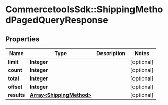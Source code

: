 # CommercetoolsSdk::ShippingMethodPagedQueryResponse

## Properties
Name | Type | Description | Notes
------------ | ------------- | ------------- | -------------
**limit** | **Integer** |  | [optional] 
**count** | **Integer** |  | [optional] 
**total** | **Integer** |  | [optional] 
**offset** | **Integer** |  | [optional] 
**results** | [**Array&lt;ShippingMethod&gt;**](ShippingMethod.md) |  | [optional] 

